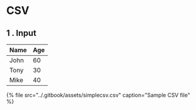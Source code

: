 # CSV

## 1 . Input

| Name | Age |
| :--- | :--- |
| John | 60 |
| Tony | 30 |
| Mike | 40 |

{% file src="../.gitbook/assets/simplecsv.csv" caption="Sample CSV file" %}

